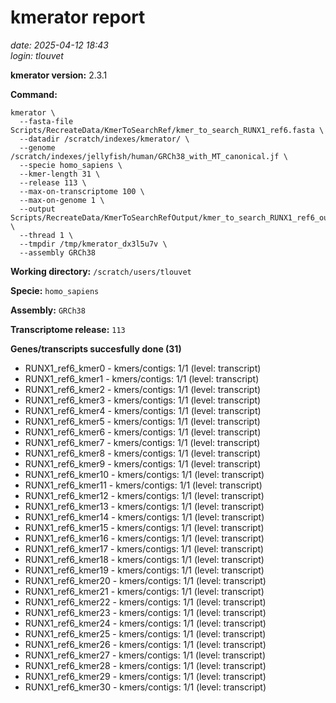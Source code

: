 # kmerator report
*date: 2025-04-12 18:43*  
*login: tlouvet*

**kmerator version:** 2.3.1

**Command:**

```
kmerator \
  --fasta-file Scripts/RecreateData/KmerToSearchRef/kmer_to_search_RUNX1_ref6.fasta \
  --datadir /scratch/indexes/kmerator/ \
  --genome /scratch/indexes/jellyfish/human/GRCh38_with_MT_canonical.jf \
  --specie homo_sapiens \
  --kmer-length 31 \
  --release 113 \
  --max-on-transcriptome 100 \
  --max-on-genome 1 \
  --output Scripts/RecreateData/KmerToSearchRefOutput/kmer_to_search_RUNX1_ref6_output \
  --thread 1 \
  --tmpdir /tmp/kmerator_dx3l5u7v \
  --assembly GRCh38
```

**Working directory:** `/scratch/users/tlouvet`

**Specie:** `homo_sapiens`

**Assembly:** `GRCh38`

**Transcriptome release:** `113`

**Genes/transcripts succesfully done (31)**

- RUNX1_ref6_kmer0 - kmers/contigs: 1/1 (level: transcript)
- RUNX1_ref6_kmer1 - kmers/contigs: 1/1 (level: transcript)
- RUNX1_ref6_kmer2 - kmers/contigs: 1/1 (level: transcript)
- RUNX1_ref6_kmer3 - kmers/contigs: 1/1 (level: transcript)
- RUNX1_ref6_kmer4 - kmers/contigs: 1/1 (level: transcript)
- RUNX1_ref6_kmer5 - kmers/contigs: 1/1 (level: transcript)
- RUNX1_ref6_kmer6 - kmers/contigs: 1/1 (level: transcript)
- RUNX1_ref6_kmer7 - kmers/contigs: 1/1 (level: transcript)
- RUNX1_ref6_kmer8 - kmers/contigs: 1/1 (level: transcript)
- RUNX1_ref6_kmer9 - kmers/contigs: 1/1 (level: transcript)
- RUNX1_ref6_kmer10 - kmers/contigs: 1/1 (level: transcript)
- RUNX1_ref6_kmer11 - kmers/contigs: 1/1 (level: transcript)
- RUNX1_ref6_kmer12 - kmers/contigs: 1/1 (level: transcript)
- RUNX1_ref6_kmer13 - kmers/contigs: 1/1 (level: transcript)
- RUNX1_ref6_kmer14 - kmers/contigs: 1/1 (level: transcript)
- RUNX1_ref6_kmer15 - kmers/contigs: 1/1 (level: transcript)
- RUNX1_ref6_kmer16 - kmers/contigs: 1/1 (level: transcript)
- RUNX1_ref6_kmer17 - kmers/contigs: 1/1 (level: transcript)
- RUNX1_ref6_kmer18 - kmers/contigs: 1/1 (level: transcript)
- RUNX1_ref6_kmer19 - kmers/contigs: 1/1 (level: transcript)
- RUNX1_ref6_kmer20 - kmers/contigs: 1/1 (level: transcript)
- RUNX1_ref6_kmer21 - kmers/contigs: 1/1 (level: transcript)
- RUNX1_ref6_kmer22 - kmers/contigs: 1/1 (level: transcript)
- RUNX1_ref6_kmer23 - kmers/contigs: 1/1 (level: transcript)
- RUNX1_ref6_kmer24 - kmers/contigs: 1/1 (level: transcript)
- RUNX1_ref6_kmer25 - kmers/contigs: 1/1 (level: transcript)
- RUNX1_ref6_kmer26 - kmers/contigs: 1/1 (level: transcript)
- RUNX1_ref6_kmer27 - kmers/contigs: 1/1 (level: transcript)
- RUNX1_ref6_kmer28 - kmers/contigs: 1/1 (level: transcript)
- RUNX1_ref6_kmer29 - kmers/contigs: 1/1 (level: transcript)
- RUNX1_ref6_kmer30 - kmers/contigs: 1/1 (level: transcript)
